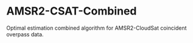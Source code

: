 # AMSR2-CSAT-Combined
Optimal estimation combined algorithm for AMSR2-CloudSat coincident overpass data. 
